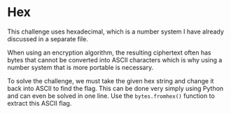 # Hex

This challenge uses hexadecimal, which is a number system I have already discussed in a separate file. 

When using an encryption algorithm, the resulting ciphertext often has bytes that cannot be converted into ASCII characters which is why using a number system that is more portable is necessary.

To solve the challenge, we must take the given hex string and change it back into ASCII to find the flag. This can be done very simply using Python and can even be solved in one line. Use the ```bytes.fromhex()``` function to extract this ASCII flag.


